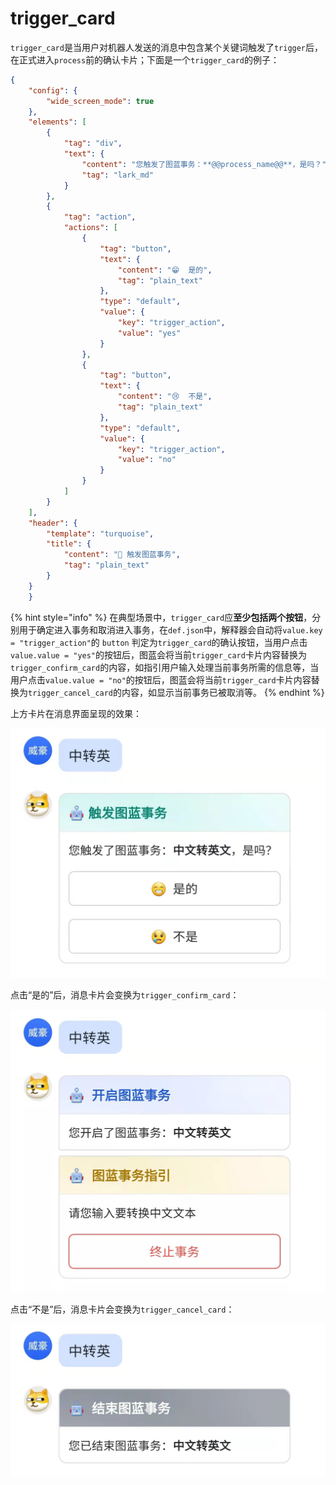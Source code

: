 # trigger\_card

`trigger_card`是当用户对机器人发送的消息中包含某个关键词触发了`trigger`后，在正式进入`process`前的确认卡片；下面是一个`trigger_card`的例子：

```json
{
    "config": {
        "wide_screen_mode": true
    },
    "elements": [
        {
            "tag": "div",
            "text": {
                "content": "您触发了图蓝事务：**@@process_name@@**，是吗？",
                "tag": "lark_md"
            }
        },
        {
            "tag": "action",
            "actions": [
                {
                    "tag": "button",
                    "text": {
                        "content": "😁  是的",
                        "tag": "plain_text"
                    },
                    "type": "default",
                    "value": {
                        "key": "trigger_action",
                        "value": "yes"
                    }
                },
                {
                    "tag": "button",
                    "text": {
                        "content": "😢  不是",
                        "tag": "plain_text"
                    },
                    "type": "default",
                    "value": {
                        "key": "trigger_action",
                        "value": "no"
                    }
                }
            ]
        }
    ],
    "header": {
        "template": "turquoise",
        "title": {
            "content": "🤖️ 触发图蓝事务",
            "tag": "plain_text"
        }
    }
    }
```

{% hint style="info" %}
在典型场景中，`trigger_card`应**至少包括两个按钮**，分别用于确定进入事务和取消进入事务，在`def.json`中，解释器会自动将`value.key = "trigger_action"`的 `button` 判定为`trigger_card`的确认按钮，当用户点击`value.value = "yes"`的按钮后，图蓝会将当前`trigger_card`卡片内容替换为`trigger_confirm_card`的内容，如指引用户输入处理当前事务所需的信息等，当用户点击`value.value = "no"`的按钮后，图蓝会将当前`trigger_card`卡片内容替换为`trigger_cancel_card`的内容，如显示当前事务已被取消等。
{% endhint %}

上方卡片在消息界面呈现的效果：

![](../../.gitbook/assets/image.png)

点击“是的”后，消息卡片会变换为`trigger_confirm_card`：

![](<../../.gitbook/assets/image (3) (1).png>)

点击“不是”后，消息卡片会变换为`trigger_cancel_card`：

![](<../../.gitbook/assets/image (1) (1).png>)
